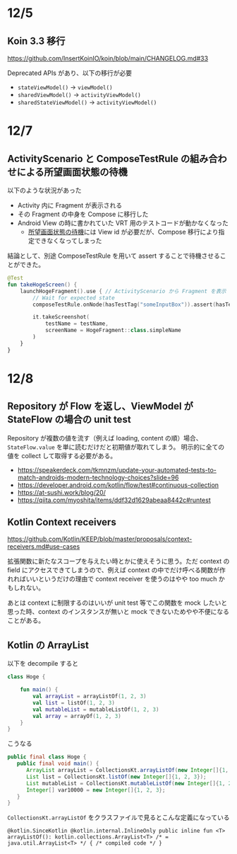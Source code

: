 # 12/5
## Koin 3.3 移行
https://github.com/InsertKoinIO/koin/blob/main/CHANGELOG.md#33

Deprecated APIs があり、以下の移行が必要
- `stateViewModel()` -> `viewModel()`
- `sharedViewModel()` -> `activityViewModel()`
- `sharedStateViewModel()` -> `activityViewModel()`

# 12/7
## ActivityScenario と ComposeTestRule の組み合わせによる所望画面状態の待機
以下のような状況があった
- Activity 内に Fragment が表示される
- その Fragment の中身を Compose に移行した
- Android View の時に書かれていた VRT 用のテストコードが動かなくなった
  - [所望画面状態の待機](https://blog.studysapuri.jp/entry/2022-03-22/android-vrt-tips-2)には View id が必要だが、Compose 移行により指定できなくなってしまった

結論として、別途 ComposeTestRule を用いて assert することで待機させることができた。
```kt
@Test
fun takeHogeScreen() {
    launchHogeFragment().use { // ActivityScenario から Fragment を表示
        // Wait for expected state
        composeTestRule.onNode(hasTestTag("someInputBox")).assert(hasText("名前を入力して下さい"))

        it.takeScreenshot(
            testName = testName,
            screenName = HogeFragment::class.simpleName
        )
    }
}
```

# 12/8
## Repository が Flow を返し、ViewModel が StateFlow の場合の unit test
Repository が複数の値を流す（例えば loading, content の順）場合、`StateFlow.value` を単に読むだけだと初期値が取れてしまう。
明示的に全ての値を collect して取得する必要がある。

- https://speakerdeck.com/tkmnzm/update-your-automated-tests-to-match-androids-modern-technology-choices?slide=96
- https://developer.android.com/kotlin/flow/test#continuous-collection
- https://at-sushi.work/blog/20/
- https://qiita.com/myoshita/items/ddf32d1629abeaa8442c#runtest

## Kotlin Context receivers
https://github.com/Kotlin/KEEP/blob/master/proposals/context-receivers.md#use-cases

拡張関数に新たなスコープを与えたい時とかに使えそうに思う。ただ context の field にアクセスできてしまうので、例えば context の中でだけ呼べる関数が作れればいいというだけの理由で context receiver を使うのはやや too much かもしれない。

あとは context に制限するのはいいが unit test 等でこの関数を mock したいと思った時、context のインスタンスが無いと mock できないためやや不便になることがある。

## Kotlin の ArrayList
以下を decompile すると
```kotlin
class Hoge {

    fun main() {
        val arrayList = arrayListOf(1, 2, 3)
        val list = listOf(1, 2, 3)
        val mutableList = mutableListOf(1, 2, 3)
        val array = arrayOf(1, 2, 3)
    }
}
```
こうなる
```java
public final class Hoge {
   public final void main() {
      ArrayList arrayList = CollectionsKt.arrayListOf(new Integer[]{1, 2, 3});
      List list = CollectionsKt.listOf(new Integer[]{1, 2, 3});
      List mutableList = CollectionsKt.mutableListOf(new Integer[]{1, 2, 3});
      Integer[] var10000 = new Integer[]{1, 2, 3};
   }
}
```

`CollectionsKt.arrayListOf` をクラスファイルで見るとこんな定義になっている
```
@kotlin.SinceKotlin @kotlin.internal.InlineOnly public inline fun <T> arrayListOf(): kotlin.collections.ArrayList<T> /* = java.util.ArrayList<T> */ { /* compiled code */ }
```

